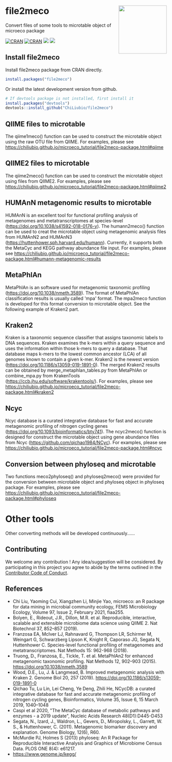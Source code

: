 
# file2meco <a href="https://chiliubio.github.io/microeco_tutorial/"><img src="https://user-images.githubusercontent.com/20815519/128602544-78d53642-b445-4686-a22a-1ef3c0726ce7.png" width=150 align="right" ></a>

Convert files of some tools to microtable object of microeco package


[![CRAN](https://www.r-pkg.org/badges/version/file2meco)](https://cran.r-project.org/web/packages/file2meco/index.html)
[![CRAN](https://cranlogs.r-pkg.org/badges/grand-total/file2meco)](https://cran.r-project.org/web/packages/file2meco/index.html)
![](https://img.shields.io/badge/Release-v0.2.0-blue.svg) ![](https://img.shields.io/badge/Test-v0.2.1-red.svg)


## Install file2meco

Install file2meco package from CRAN directly.

```r
install.packages("file2meco")
```

Or install the latest development version from github.

```r
# If devtools package is not installed, first install it
install.packages("devtools")
devtools::install_github("ChiLiubio/file2meco")
```

## QIIME files to microtable

The qiime1meco() function can be used to construct the microtable object using the raw OTU file from QIIME.
For examples, please see https://chiliubio.github.io/microeco_tutorial/file2meco-package.html#qiime


## QIIME2 files to microtable

The qiime2meco() function can be used to construct the microtable object using files from QIIME2.
For examples, please see https://chiliubio.github.io/microeco_tutorial/file2meco-package.html#qiime2


## HUMAnN metagenomic results to microtable

HUMAnN is an excellent tool for functional profiling analysis of metagenomes and metatranscriptomes at species-level (https://doi.org/10.1038/s41592-018-0176-y).
The humann2meco() function can be used to creat the microtable object using metagenomic analysis files from HUMAnN2 and HUMAnN3 (https://huttenhower.sph.harvard.edu/humann).
Currently, it supports both the MetaCyc and KEGG pathway abundance file input.
For examples, please see https://chiliubio.github.io/microeco_tutorial/file2meco-package.html#humann-metagenomic-results


## MetaPhlAn
MetaPhlAn is an software used for metagenomic taxonomic profiling (https://doi.org/10.1038/nmeth.3589).
The format of MetaPhlAn classification results is usually called 'mpa' format.
The mpa2meco function is developed for this format conversion to microtable object.
See the following example of Kraken2 part.


## Kraken2
Kraken is a taxonomic sequence classifier that assigns taxonomic labels to DNA sequences.
Kraken examines the k-mers within a query sequence and uses the information within those k-mers to query a database. 
That database maps k-mers to the lowest common ancestor (LCA) of all genomes known to contain a given k-mer.
Kraken2 is the newest version (https://doi.org/10.1186/s13059-019-1891-0).
The merged Kraken2 results can be obtained by merge_metaphlan_tables.py from MetaPhlAn or combine_mpa.py from KrakenTools (https://ccb.jhu.edu/software/krakentools/).
For examples, please see https://chiliubio.github.io/microeco_tutorial/file2meco-package.html#kraken2

## Ncyc

Ncyc database is a curated integrative database for fast and accurate metagenomic profiling of nitrogen cycling genes (https://doi.org/10.1093/bioinformatics/bty741).
The ncyc2meco() function is designed for construct the microtable object using gene abundance files from Ncyc (https://github.com/qichao1984/NCyc).
For examples, please see https://chiliubio.github.io/microeco_tutorial/file2meco-package.html#ncyc


## Conversion between phyloseq and microtable
Two functions meco2phyloseq() and phyloseq2meco() were provided for the conversion between microtable object and phyloseq object in phyloseq package.
For examples, please see https://chiliubio.github.io/microeco_tutorial/file2meco-package.html#phyloseq


# Other tools

Other converting methods will be developed continuously......  

## Contributing

We welcome any contribution \! 
Any idea/suggestion will be considered.
By participating in this project you agree to abide by the terms outlined in the [Contributor Code of Conduct](CONDUCT.md).



## References
  - Chi Liu, Yaoming Cui, Xiangzhen Li, Minjie Yao, microeco: an R package for data mining in microbial community ecology, FEMS Microbiology Ecology, Volume 97, Issue 2, February 2021, fiaa255.
  - Bolyen, E., Rideout, J.R., Dillon, M.R. et al. Reproducible, interactive, scalable and extensible microbiome data science using QIIME 2. Nat Biotechnol 37, 852–857 (2019).
  - Franzosa EA, McIver LJ, Rahnavard G, Thompson LR, Schirmer M, Weingart G, Schwarzberg Lipson K, Knight R, Caporaso JG, Segata N, Huttenhower C. Species-level functional profiling of metagenomes and metatranscriptomes. Nat Methods 15: 962-968 (2018).
  - Truong, D., Franzosa, E., Tickle, T. et al. MetaPhlAn2 for enhanced metagenomic taxonomic profiling. Nat Methods 12, 902–903 (2015). https://doi.org/10.1038/nmeth.3589
  - Wood, D.E., Lu, J. & Langmead, B. Improved metagenomic analysis with Kraken 2. Genome Biol 20, 257 (2019). https://doi.org/10.1186/s13059-019-1891-0
  - Qichao Tu, Lu Lin, Lei Cheng, Ye Deng, Zhili He, NCycDB: a curated integrative database for fast and accurate metagenomic profiling of nitrogen cycling genes, Bioinformatics, Volume 35, Issue 6, 15 March 2019, 1040–1048
  - Caspi et al 2020, "The MetaCyc database of metabolic pathways and enzymes - a 2019 update", Nucleic Acids Research 48(D1):D445-D453
  - Segata, N., Izard, J., Waldron, L., Gevers, D., Miropolsky, L., Garrett, W. S., & Huttenhower, C. (2011). Metagenomic biomarker discovery and explanation. Genome Biology, 12(6), R60.
  - McMurdie PJ, Holmes S (2013) phyloseq: An R Package for Reproducible Interactive Analysis and Graphics of Microbiome Census Data. PLOS ONE 8(4): e61217. 
  - https://www.genome.jp/kegg/
